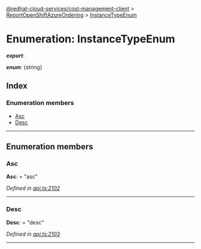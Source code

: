 [@redhat-cloud-services/cost-management-client](../README.md) > [ReportOpenShiftAzureOrdering](../modules/reportopenshiftazureordering.md) > [InstanceTypeEnum](../enums/reportopenshiftazureordering.instancetypeenum.md)

# Enumeration: InstanceTypeEnum

*__export__*: 

*__enum__*: {string}

## Index

### Enumeration members

* [Asc](reportopenshiftazureordering.instancetypeenum.md#asc)
* [Desc](reportopenshiftazureordering.instancetypeenum.md#desc)

---

## Enumeration members

<a id="asc"></a>

###  Asc

**Asc**:  = "asc"

*Defined in [api.ts:2102](https://github.com/RedHatInsights/javascript-clients/blob/master/packages/cost-management/api.ts#L2102)*

___
<a id="desc"></a>

###  Desc

**Desc**:  = "desc"

*Defined in [api.ts:2103](https://github.com/RedHatInsights/javascript-clients/blob/master/packages/cost-management/api.ts#L2103)*

___

